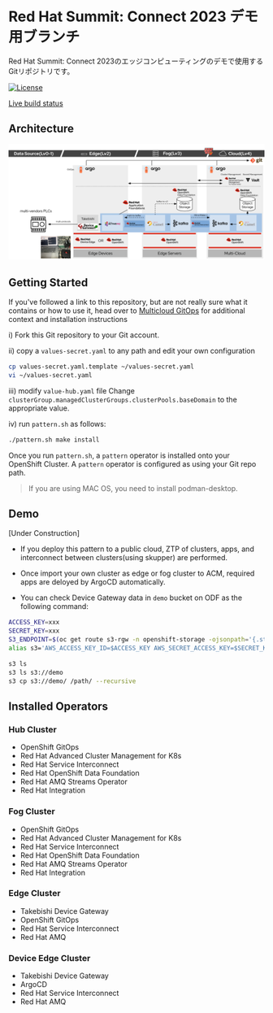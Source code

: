 # Red Hat Summit: Connect 2023 デモ用ブランチ

Red Hat Summit: Connect 2023のエッジコンピューティングのデモで使用するGitリポジトリです。

[![License](https://img.shields.io/badge/License-Apache%202.0-blue.svg)](https://opensource.org/licenses/Apache-2.0)

[Live build status](https://util.hybrid-cloud-patterns.io/dashboard.php?pattern=mcgitops)

## Architecture

![Alt text](doc/images/overview.png)

## Getting Started

If you've followed a link to this repository, but are not really sure what it contains
or how to use it, head over to [Multicloud GitOps](http://hybrid-cloud-patterns.io/multicloud-gitops/)
for additional context and installation instructions

i) Fork this Git repository to your Git account.

ii) copy a `values-secret.yaml` to any path and edit your own configuration

```bash
cp values-secret.yaml.template ~/values-secret.yaml
vi ~/values-secret.yaml
```

iii) modify `value-hub.yaml` file
Change `clusterGroup.managedClusterGroups.clusterPools.baseDomain` to the appropriate value.

iv) run `pattern.sh` as follows:

```bash
./pattern.sh make install
```

Once you run `pattern.sh`, a `pattern` operator is installed onto your OpenShift Cluster.
A `pattern` operator is configured as using your Git repo path.

> If you are using MAC OS, you need to install podman-desktop.

## Demo

[Under Construction]

- If you deploy this pattern to a public cloud, ZTP of clusters, apps, and interconnect between clusters(using skupper) are performed.
- Once import your own cluster as edge or fog cluster to ACM, required apps are deloyed by ArgoCD automatically.

- You can check Device Gateway data in `demo` bucket on ODF as the following command:

```bash
ACCESS_KEY=xxx
SECRET_KEY=xxx
S3_ENDPOINT=$(oc get route s3-rgw -n openshift-storage -ojsonpath='{.status.ingress[*].host}')
alias s3='AWS_ACCESS_KEY_ID=$ACCESS_KEY AWS_SECRET_ACCESS_KEY=$SECRET_KEY aws --endpoint $S3_ENDPOINT --no-verify-ssl s3'
```

```bash
s3 ls
s3 ls s3://demo
s3 cp s3://demo/ /path/ --recursive
```

## Installed Operators

### Hub Cluster

- OpenShift GitOps
- Red Hat Advanced Cluster Management for K8s
- Red Hat Service Interconnect
- Red Hat OpenShift Data Foundation
- Red Hat AMQ Streams Operator
- Red Hat Integration

### Fog Cluster
- OpenShift GitOps
- Red Hat Advanced Cluster Management for K8s
- Red Hat Service Interconnect
- Red Hat OpenShift Data Foundation
- Red Hat AMQ Streams Operator
- Red Hat Integration

### Edge Cluster
- Takebishi Device Gateway
- OpenShift GitOps
- Red Hat Service Interconnect
- Red Hat AMQ

### Device Edge Cluster
- Takebishi Device Gateway
- ArgoCD
- Red Hat Service Interconnect
- Red Hat AMQ